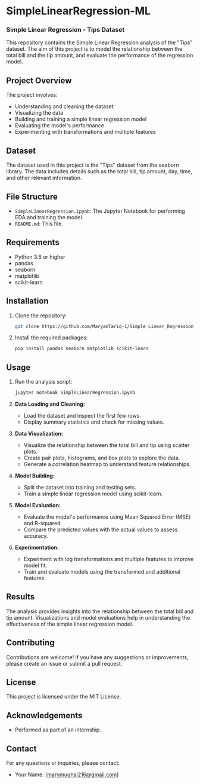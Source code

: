 # SimpleLinearRegression-ML

### Simple Linear Regression - Tips Dataset

This repository contains the Simple Linear Regression analysis of the "Tips" dataset. The aim of this project is to model the relationship between the total bill and the tip amount, and evaluate the performance of the regression model.

## Project Overview

The project involves:
- Understanding and cleaning the dataset
- Visualizing the data
- Building and training a simple linear regression model
- Evaluating the model's performance
- Experimenting with transformations and multiple features

## Dataset

The dataset used in this project is the "Tips" dataset from the seaborn library. The data includes details such as the total bill, tip amount, day, time, and other relevant information.

## File Structure

- `SimpleLinearRegression.ipynb`: The Jupyter Notebook for performing EDA and training the model.
- `README.md`: This file.

## Requirements

- Python 3.6 or higher
- pandas
- seaborn
- matplotlib
- scikit-learn

## Installation

1. Clone the repository:
    ```bash
    git clone https://github.com/MaryamTariq-1/Simple_Linear_Regression_Project.git
   
    ```

2. Install the required packages:
    ```bash
    pip install pandas seaborn matplotlib scikit-learn
    ```

## Usage

1. Run the analysis script:
    ```bash
    jupyter notebook SimpleLinearRegression.ipynb
    ```


1. **Data Loading and Cleaning:**
   - Load the dataset and inspect the first few rows.
   - Display summary statistics and check for missing values.

2. **Data Visualization:**
   - Visualize the relationship between the total bill and tip using scatter plots.
   - Create pair plots, histograms, and box plots to explore the data.
   - Generate a correlation heatmap to understand feature relationships.

3. **Model Building:**
   - Split the dataset into training and testing sets.
   - Train a simple linear regression model using scikit-learn.

4. **Model Evaluation:**
   - Evaluate the model's performance using Mean Squared Error (MSE) and R-squared.
   - Compare the predicted values with the actual values to assess accuracy.

5. **Experimentation:**
   - Experiment with log transformations and multiple features to improve model fit.
   - Train and evaluate models using the transformed and additional features.

## Results

The analysis provides insights into the relationship between the total bill and tip amount. Visualizations and model evaluations help in understanding the effectiveness of the simple linear regression model.

## Contributing

Contributions are welcome! If you have any suggestions or improvements, please create an issue or submit a pull request.

## License

This project is licensed under the MIT License.

## Acknowledgements

- Performed as part of an internship.

## Contact

For any questions or inquiries, please contact:
- Your Name: [marymughal216@gmail.com]
